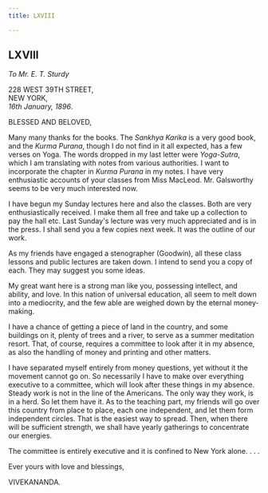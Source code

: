 ```yaml
---
title: LXVIII

---
```





  

  


## LXVIII

*To Mr. E. T. Sturdy*

228 WEST 39TH STREET,  
NEW YORK,  
*16th January, 1896*.

BLESSED AND BELOVED,

Many many thanks for the books. The *Sankhya Karika* is a very good
book, and the *Kurma Purana*, though I do not find in it all expected,
has a few verses on Yoga. The words dropped in my last letter were
*Yoga-Sutra*, which I am translating with notes from various
authorities. I want to incorporate the chapter in *Kurma Purana* in my
notes. I have very enthusiastic accounts of your classes from Miss
MacLeod. Mr. Galsworthy seems to be very much interested now.

I have begun my Sunday lectures here and also the classes. Both are very
enthusiastically received. I make them all free and take up a collection
to pay the hall etc. Last Sunday's lecture was very much appreciated and
is in the press. I shall send you a few copies next week. It was the
outline of our work.

As my friends have engaged a stenographer (Goodwin), all these class
lessons and public lectures are taken down. I intend to send you a copy
of each. They may suggest you some ideas.

My great want here is a strong man like you, possessing intellect, and
ability, and love. In this nation of universal education, all seem to
melt down into a mediocrity, and the few able are weighed down by the
eternal money-making.

I have a chance of getting a piece of land in the country, and some
buildings on it, plenty of trees and a river, to serve as a summer
meditation resort. That, of course, requires a committee to look after
it in my absence, as also the handling of money and printing and other
matters.

I have separated myself entirely from money questions, yet without it
the movement cannot go on. So necessarily I have to make over everything
executive to a committee, which will look after these things in my
absence. Steady work is not in the line of the Americans. The only way
they work, is in a herd. So let them have it. As to the teaching part,
my friends will go over this country from place to place, each one
independent, and let them form independent circles. That is the easiest
way to spread. Then, when there will be sufficient strength, we shall
have yearly gatherings to concentrate our energies.

The committee is entirely executive and it is confined to New York
alone. . . .

Ever yours with love and blessings,

VIVEKANANDA.


